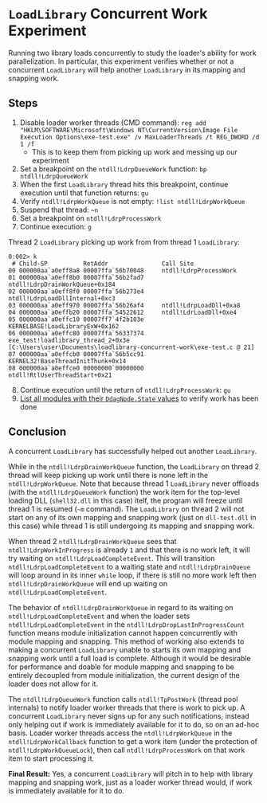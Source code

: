 # `LoadLibrary` Concurrent Work Experiment

Running two library loads concurrently to study the loader's ability for work parallelization. In particular, this experiment verifies whether or not a concurrent `LoadLibrary` will help another `LoadLibrary` in its mapping and snapping work.

## Steps

1. Disable loader worker threads (CMD command): `reg add "HKLM\SOFTWARE\Microsoft\Windows NT\CurrentVersion\Image File Execution Options\exe-test.exe" /v MaxLoaderThreads /t REG_DWORD /d 1 /f`
    - This is to keep them from picking up work and messing up our experiment
2. Set a breakpoint on the `ntdll!LdrpQueueWork` function: `bp ntdll!LdrpQueueWork`
3. When the first `LoadLibrary` thread hits this breakpoint, continue execution until that function returns: `gu`
4. Verify `ntdll!LdrpWorkQueue` is not empty: `!list ntdll!LdrpWorkQueue`
5. Suspend that thread: `~n`
6. Set a breakpoint on `ntdll!LdrpProcessWork`
7. Continue execution: `g`

Thread 2 `LoadLibrary` picking up work from from thread 1 `LoadLibrary`:

```
0:002> k
 # Child-SP          RetAddr               Call Site
00 000000aa`a0eff8a8 00007ffa`56b70048     ntdll!LdrpProcessWork
01 000000aa`a0eff8b0 00007ffa`56b2fad7     ntdll!LdrpDrainWorkQueue+0x184
02 000000aa`a0eff8f0 00007ffa`56b273e4     ntdll!LdrpLoadDllInternal+0xc3
03 000000aa`a0eff970 00007ffa`56b26af4     ntdll!LdrpLoadDll+0xa8
04 000000aa`a0effb20 00007ffa`54522612     ntdll!LdrLoadDll+0xe4
05 000000aa`a0effc10 00007ff7`4f2b103e     KERNELBASE!LoadLibraryExW+0x162
06 000000aa`a0effc80 00007ffa`56337374     exe_test!loadlibrary_thread_2+0x3e [C:\Users\user\Documents\loadlibrary-concurrent-work\exe-test.c @ 21]
07 000000aa`a0effcb0 00007ffa`56b5cc91     KERNEL32!BaseThreadInitThunk+0x14
08 000000aa`a0effce0 00000000`00000000     ntdll!RtlUserThreadStart+0x21
```

8. Continue execution until the return of `ntdll!LdrpProcessWork`: `gu`
9. [List all modules with their `DdagNode.State` values](/analysis-commands.mld##ldr_ddag_node-analysis) to verify work has been done

## Conclusion

A concurrent `LoadLibrary` has successfully helped out another `LoadLibrary`.

While in the `ntdll!LdrpDrainWorkQueue` function, the `LoadLibrary` on thread 2 thread will keep picking up work until there is none left in the `ntdll!LdrpWorkQueue`. Note that because thread 1 `LoadLibrary` never offloads (with the `ntdll!LdrpQueueWork` function) the work item for the top-level loading DLL (`shell32.dll` in this case) itelf, the program will freeze until thread 1 is resumed (`~m` command). The `LoadLibrary` on thread 2 will not start on any of its own mapping and snapping work (just on `dll-test.dll` in this case) while thread 1 is still undergoing its mapping and snapping work.

When thread 2 `ntdll!LdrpDrainWorkQueue` sees that `ntdll!LdrpWorkInProgress` is already `1` and that there is no work left, it will try waiting on `ntdll!LdrpLoadCompleteEvent`. This will transition `ntdll!LdrpLoadCompleteEvent` to a waiting state and `ntdll!LdrpDrainQueue` will loop around in its inner `while` loop, if there is still no more work left then `ntdll!LdrpDrainWorkQueue` will end up waiting on `ntdll!LdrpLoadCompleteEvent`.

The behavior of `ntdll!LdrpDrainWorkQueue` in regard to its waiting on `ntdll!LdrpLoadCompleteEvent` and when the loader sets `ntdll!LdrpLoadCompleteEvent` in the `ntdll!LdrpDropLastInProgressCount` function means module initialization cannot happen concurrently with module mapping and snapping. This method of working also extends to making a concurrent `LoadLibrary` unable to starts its own mapping and snapping work until a full load is complete. Although it would be desirable for performance and doable for module mapping and snapping to be entirely decoupled from module initialization, the current design of the loader does not allow for it.

The `ntdll!LdrpQueueWork` function calls `ntdll!TpPostWork` (thread pool internals) to notify loader worker threads that there is work to pick up. A concurrent `LoadLibrary` never signs up for any such notifications, instead only helping out if work is immediately available for it to do, so on an ad-hoc basis. Loader worker threads access the `ntdll!LdrpWorkQueue` in the `ntdll!LdrpWorkCallback` function to get a work item (under the protection of `ntdll!LdrpWorkQueueLock`), then call `ntdll!LdrpProcessWork` on that work item to start processing it.

**Final Result:** Yes, a concurrent `LoadLibrary` will pitch in to help with library mapping and snapping work, just as a loader worker thread would, if work is immediately available for it to do.
